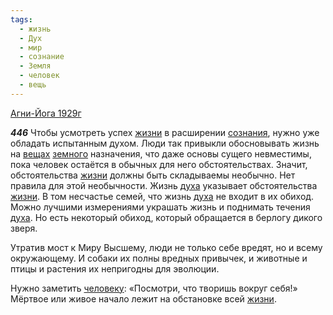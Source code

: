```yaml
---
tags:
  - жизнь
  - Дух
  - мир
  - сознание
  - Земля
  - человек
  - вещь
---
```


[Агни-Йога 1929г](https://127.0.0.1:4002/agni/1929)

___446___
Чтобы усмотреть успех [жизни](../../../tags/#жизнь) в расширении [сознания](../../../tags/#сознание), нужно уже обладать испытанным духом. Люди так привыкли обосновывать жизнь на [вещах](../../../tags/#вещь) [земного](../../../tags/#Земля) назначения, что даже основы сущего невместимы, пока человек остаётся в обычных для него обстоятельствах. Значит, обстоятельства [жизни](../../../tags/#жизнь) должны быть складываемы необычно. Нет правила для этой необычности. Жизнь [духа](../../../tags/#Дух) указывает обстоятельства [жизни](../../../tags/#жизнь). В том несчастье семей, что жизнь [духа](../../../tags/#Дух) не входит в их обиход. Можно лучшими измерениями украшать жизнь и поднимать течения [духа](../../../tags/#Дух). Но есть некоторый обиход, который обращается в берлогу дикого зверя.   

Утратив мост к Миру Высшему, люди не только себе вредят, но и всему окружающему. И собаки их полны вредных привычек, и животные и птицы и растения их непригодны для эволюции.   

Нужно заметить [человеку](../../../tags/#человек): «Посмотри, что творишь вокруг себя!» Мёртвое или живое начало лежит на обстановке всей [жизни](../../../tags/#жизнь).